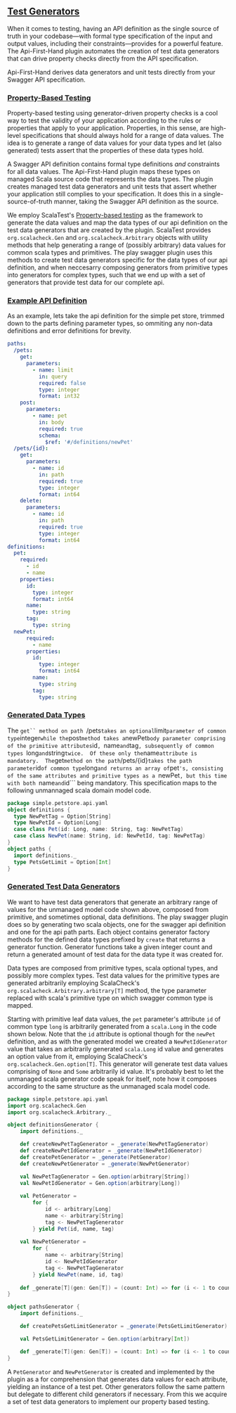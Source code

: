 ## [Test Generators](#test-generators)

When it comes to testing, having an API definition as the single source of truth in your codebase—with formal type specification of the input and output values, including their constraints—provides for a powerful feature. The Api-First-Hand plugin automates the creation of test data generators that can drive property checks directly from the API specification. 

Api-First-Hand derives data generators and unit tests directly from your Swagger API specification.

### [Property-Based Testing](#property-based-testing)

Property-based testing using generator-driven property checks is a cool way to test the validity of your application according to the rules or properties that apply to your application. Properties, in this sense, are high-level specifications that should always hold for a range of data values. The idea is to generate a range of data values for your data types and let (also generated) tests assert that the properties of these data types hold. 

A Swagger API definition contains formal type definitions _and_ constraints for all data values. The Api-First-Hand plugin maps these types on managed Scala source code that represents the data types. The plugin creates managed test data generators and unit tests that assert whether your application still complies to your specification. It does this in a single-source-of-truth manner, taking the Swagger API definition as the source.
 
We employ ScalaTest's [Property-based testing](http://www.scalatest.org/user_guide/property_based_testing) as the framework to generate the data values and map the data types of our api definition on the test data generators that are created by the plugin.  ScalaTest provides ```org.scalacheck.Gen``` and ```org.scalacheck.Arbitrary``` objects with utility methods that help generating a range of (possibly arbitrary) data values for common scala types and primitives.  The play swagger plugin uses this methods to create test data generators specific for the data types of our api definition, and when neccesarry composing generators from primitive types into generators for complex types, such that we end up with a set of generators that provide test data for our complete api.

### [Example API Definition](#example-api-definition)

As an example, lets take the api definition for the simple pet store, trimmed down to the parts defining parameter types, so ommiting any non-data definitions and error definitions for brevity.
 
```yaml
paths:
  /pets:
    get:
      parameters:
        - name: limit
          in: query
          required: false
          type: integer
          format: int32
    post:
      parameters:
        - name: pet
          in: body
          required: true
          schema:
            $ref: '#/definitions/newPet'
  /pets/{id}:
    get:
      parameters:
        - name: id
          in: path
          required: true
          type: integer
          format: int64
    delete:
      parameters:
        - name: id
          in: path
          required: true
          type: integer
          format: int64
definitions:
  pet:
    required:
      - id
      - name
    properties:
      id:
        type: integer
        format: int64
      name:
        type: string
      tag:
        type: string
  newPet:
      required:
        - name
      properties:
        id:
          type: integer
          format: int64
        name:
          type: string
        tag:
          type: string
```

### [Generated Data Types](#generated-data-types)

The ```get`` method on path ```/pets``` takes an optional ```limit``` parameter of common type ```integer``` while the ```post``` method takes a ```newPet``` body parameter comprising of the primitive attributes ```id```, ```name``` and ```tag```, subsequently of common types ```long``` and ```string``` twice.  Of these only the ```name``` attribute is mandatory.  The ```get``` method on the path ```/pets/{id}``` takes the path parameter ```id``` of common type ```long``` and returns an array of ```pet```'s, consisting of the same attributes and primitive types as a ```newPet```, but this time with both ```name``` and ```id``` being mandatory.  This specification maps to the following unmannaged scala domain model code.
  
```scala
package simple.petstore.api.yaml
object definitions {
  type NewPetTag = Option[String]
  type NewPetId = Option[Long]
  case class Pet(id: Long, name: String, tag: NewPetTag) 
  case class NewPet(name: String, id: NewPetId, tag: NewPetTag) 
}
object paths {
  import definitions._
  type PetsGetLimit = Option[Int]
}
```

### [Generated Test Data Generators](#generated-test-data-generators)

We want to have test data generators that generate an arbitrary range of values for the unmanaged model code shown above, composed from primitive, and sometimes optional, data definitions.  The play swagger plugin does so by generating two scala objects, one for the swagger api definition and one for the api path parts.  Each object contains generator factory methods for the defined data types prefixed by ```create``` that returns a generator function.  Generator functions take a given integer count and return a generated amount of test data for the data type it was created for.
  
Data types are composed from primitive types, scala optional types, and possibly more complex types.  Test data values for the primitive types are generated arbitrarily employing ScalaCheck's ```org.scalacheck.Arbitrary.arbitrary[T]``` method, the type parameter replaced with scala's primitive type on which swagger common type is mapped.

Starting with primitive leaf data values, the ```pet``` parameter's attribute ```id``` of common type ```long``` is arbitrarily generated from a ```scala.Long``` in the code shown below.  Note that the ```id``` attribute is optional though for the ```newPet``` definition, and as with the generated model we created a ```NewPetIdGenerator``` value that takes an arbitrarily generated ```scala.Long``` id value and generates an option value from it, employing ScalaCheck's ```org.scalacheck.Gen.option[T]```.  This generator will generate test data values comprising of ```None``` and ```Some``` arbitrarily id value.  It's probably best to let the unmanaged scala generator code speak for itself, note how it composes according to the same structure as the unmanaged scala model code.

```scala
package simple.petstore.api.yaml
import org.scalacheck.Gen
import org.scalacheck.Arbitrary._

object definitionsGenerator {
    import definitions._

    def createNewPetTagGenerator = _generate(NewPetTagGenerator)
    def createNewPetIdGenerator = _generate(NewPetIdGenerator)
    def createPetGenerator = _generate(PetGenerator)
    def createNewPetGenerator = _generate(NewPetGenerator)

    val NewPetTagGenerator = Gen.option(arbitrary[String])
    val NewPetIdGenerator = Gen.option(arbitrary[Long])
    
    val PetGenerator =
        for {
            id <- arbitrary[Long]
            name <- arbitrary[String]
            tag <- NewPetTagGenerator
        } yield Pet(id, name, tag)
    
    val NewPetGenerator =
        for {
            name <- arbitrary[String]
            id <- NewPetIdGenerator
            tag <- NewPetTagGenerator
        } yield NewPet(name, id, tag)
    
    def _generate[T](gen: Gen[T]) = (count: Int) => for (i <- 1 to count) yield gen.sample
}

object pathsGenerator {
    import definitions._

    def createPetsGetLimitGenerator = _generate(PetsGetLimitGenerator)

    val PetsGetLimitGenerator = Gen.option(arbitrary[Int])

    def _generate[T](gen: Gen[T]) = (count: Int) => for (i <- 1 to count) yield gen.sample
}
```

A ```PetGenerator``` and ```NewPetGenerator``` is created and implemented by the plugin as a for comprehension that generates data values for each attribute, yielding an instance of a test pet.  Other generators follow the same pattern but delegate to different child generators if necessary.  From this we acquire a set of test data generators to implement our property based testing.
 
 

